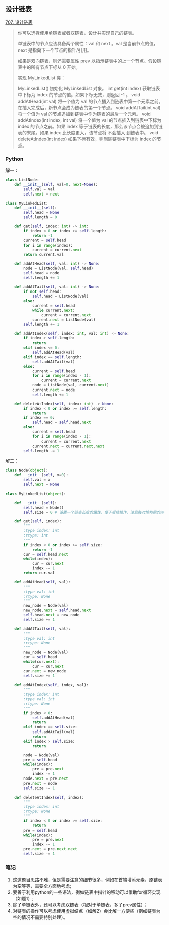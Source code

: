 ## 设计链表

[707. 设计链表](https://leetcode.cn/problems/design-linked-list/)

> 你可以选择使用单链表或者双链表，设计并实现自己的链表。
>
> 单链表中的节点应该具备两个属性：val 和 next 。val 是当前节点的值，next 是指向下一个节点的指针/引用。
>
> 如果是双向链表，则还需要属性 prev 以指示链表中的上一个节点。假设链表中的所有节点下标从 0 开始。
>
> 实现 MyLinkedList 类：
>
> MyLinkedList() 初始化 MyLinkedList 对象。
> int get(int index) 获取链表中下标为 index 的节点的值。如果下标无效，则返回 -1 。
> void addAtHead(int val) 将一个值为 val 的节点插入到链表中第一个元素之前。在插入完成后，新节点会成为链表的第一个节点。
> void addAtTail(int val) 将一个值为 val 的节点追加到链表中作为链表的最后一个元素。
> void addAtIndex(int index, int val) 将一个值为 val 的节点插入到链表中下标为 index 的节点之前。如果 index 等于链表的长度，那么该节点会被追加到链表的末尾。如果 index 比长度更大，该节点将 不会插入 到链表中。
> void deleteAtIndex(int index) 如果下标有效，则删除链表中下标为 index 的节点。

### Python

解一：

```python
class ListNode:
    def __init__(self, val=0, next=None):
        self.val = val
        self.next = next

class MyLinkedList:
    def __init__(self):
        self.head = None
        self.length = 0

    def get(self, index: int) -> int:
        if index < 0 or index >= self.length:
            return -1
        current = self.head
        for i in range(index):
            current = current.next
        return current.val

    def addAtHead(self, val: int) -> None:
        node = ListNode(val, self.head)
        self.head = node
        self.length += 1

    def addAtTail(self, val: int) -> None:
        if not self.head:
            self.head = ListNode(val)
        else:
            current = self.head
            while current.next:
                current = current.next
            current.next = ListNode(val)
        self.length += 1

    def addAtIndex(self, index: int, val: int) -> None:
        if index > self.length:
            return
        elif index <= 0:
            self.addAtHead(val)
        elif index == self.length:
            self.addAtTail(val)
        else:
            current = self.head
            for i in range(index - 1):
                current = current.next
            node = ListNode(val, current.next)
            current.next = node
            self.length += 1

    def deleteAtIndex(self, index: int) -> None:
        if index < 0 or index >= self.length:
            return
        if index == 0:
            self.head = self.head.next
        else:
            current = self.head
            for i in range(index - 1):
                current = current.next
            current.next = current.next.next
        self.length -= 1
```

解二：

```python
class Node(object):
    def __init__(self, x=0):
        self.val = x
        self.next = None

class MyLinkedList(object):

    def __init__(self):
        self.head = Node()
        self.size = 0 # 设置一个链表长度的属性，便于后续操作，注意每次增和删的时候都要更新

    def get(self, index):
        """
        :type index: int
        :rtype: int
        """
        if index < 0 or index >= self.size:
            return -1
        cur = self.head.next
        while(index):
            cur = cur.next
            index -= 1
        return cur.val

    def addAtHead(self, val):
        """
        :type val: int
        :rtype: None
        """
        new_node = Node(val)
        new_node.next = self.head.next
        self.head.next = new_node
        self.size += 1

    def addAtTail(self, val):
        """
        :type val: int
        :rtype: None
        """
        new_node = Node(val)
        cur = self.head
        while(cur.next):
            cur = cur.next
        cur.next = new_node
        self.size += 1

    def addAtIndex(self, index, val):
        """
        :type index: int
        :type val: int
        :rtype: None
        """
        if index < 0:
            self.addAtHead(val)
            return
        elif index == self.size:
            self.addAtTail(val)
            return
        elif index > self.size:
            return

        node = Node(val)
        pre = self.head
        while(index):
            pre = pre.next
            index -= 1
        node.next = pre.next
        pre.next = node
        self.size += 1
        
    def deleteAtIndex(self, index):
        """
        :type index: int
        :rtype: None
        """
        if index < 0 or index >= self.size:
            return
        pre = self.head
        while(index):
            pre = pre.next
            index -= 1
        pre.next = pre.next.next
        self.size -= 1
```

### 笔记

1. 这道题目思路不难，但是需要注意的细节很多，例如在首端增添元素，原链表为空等等，需要全方面地考虑;
2. 要善于利用python的一些语法，例如链表中指针的移动可以借助for循环实现（如题1）;
3. 除了单链表外，还可以考虑双链表（相对于单链表，多了prev属性）；
4. 对链表的操作可以考虑使用虚拟结点（如解2）会比解一方便些（例如链表为空的情况不需要特别处理）。
